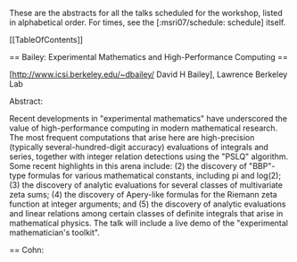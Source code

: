 These are the abstracts for all the talks scheduled for the workshop, listed in alphabetical order.  For times, see the [:msri07/schedule: schedule] itself.

[[TableOfContents]]

== Bailey: Experimental Mathematics and High-Performance Computing ==
 
[http://www.icsi.berkeley.edu/~dbailey/ David H Bailey], Lawrence Berkeley Lab
 
Abstract:
 
Recent developments in "experimental mathematics" have underscored the value
of high-performance computing in modern mathematical research.  The most
frequent computations that arise here are high-precision (typically
several-hundred-digit accuracy) evaluations of integrals and series,
together with integer relation detections using the "PSLQ" algorithm.  Some
recent highlights in this arena include: (2) the discovery of "BBP"-type
formulas for various mathematical constants, including pi and log(2); (3)
the discovery of analytic evaluations for several classes of multivariate
zeta sums; (4) the discovery of Apery-like formulas for the Riemann zeta
function at integer arguments; and (5) the discovery of analytic evaluations
and linear relations among certain classes of definite integrals that arise
in mathematical physics.  The talk will include a live demo of the
"experimental mathematician's toolkit".

== Cohn: <TITLE> ==
[http://research.microsoft.com/~cohn/ Henry Cohn (Microsoft Research)]

== Cooperman: <TITLE> ==
[http://www.ccs.neu.edu/home/gene/ Gene Cooperman (Northeastern University)]

== Edelman: <TITLE> ==
[http://www-math.mit.edu/~edelman/ Alan Edelman (MIT)]


== Granger: Interactive Parallel Computing using Python and IPython ==

[http://txcorp.com Brian Granger - Tech X Corp.]

Interactive computing environments, such as Matlab, IDL and
Mathematica are popular among researchers because their
interactive nature is well matched to the exploratory nature of
research.  However, these systems have one critical weakness:
they are not designed to take advantage of parallel computing
hardware such as multi-core CPUs, clusters and supercomputers.
Thus, researchers usually turn to non-interactive compiled
languages, such as C/C++/Fortran when parallelism is needed.

In this talk I will describe recent work on the IPython project
to implement a software architecture that allows parallel
applications to be developed, debugged, tested, executed and
monitored in a fully interactive manner using the Python
programming language.  This system is fully functional and allows
many types of parallelism to be expressed, including message
passing (using MPI), task farming, shared memory, and custom user
defined approaches.  I will describe the architecture, provide an
overview of its basic usage and then provide more sophisticated
examples of how it can be used in the development of new parallel
algorithms.  Because IPython is one of the components of the SAGE
system, I will also discuss how IPython's parallel computing
capabilities can be used in that context.


== Harrison: Science at the petascale --- tools in the tool box. ==

[http://www.csm.ornl.gov/ccsg/html/staff/harrison.html Robert Harrison ] (Oak Ridge National Lab)

Petascale computing will require coordinating the actions of 100,000+
processors, and directing the flow of data between up to six levels
of memory hierarchy and along channels that differ by over a factor of
100 in bandwidth. Amdahl's law requires that petascale applications
have less than 0.001% sequential or replicated work in order to
be at least 50% efficient. These are profound challenges for all but
the most regular or embarrassingly parallel applications, yet we also
demand that not just bigger and better, but fundamentally new science.
In this presentation I will discuss how we are attempting to confront
simultaneously the complexities of petascale computation while
increasing our scientific productivity. I hope that I can convince you
that our development of MADNESS (multiresolution adaptive numerical
scientific simulation) is not as crazy as it sounds.

This work is funded by the U.S. Department of Energy, the division of
Basic Energy Science, Office of Science, and was performed in part
using resources of the National Center for Computational Sciences, both
under contract DE-AC05-00OR22725 with Oak Ridge National Laboratory.


== Hart: <TITLE> ==
[http://www.maths.warwick.ac.uk/~masfaw/ Bill Hart (Warwick)]

== Hida: <TITLE> ==
[http://www.cs.berkeley.edu/~yozo/ Yozo Hida (UC Berkeley)]

== Martin: <TITLE> ==
[http://www.math.jmu.edu/~martin/ Jason Martin (James Madison University)]

== Maza-Xie: <TITLE> ==
[http://www.csd.uwo.ca/~moreno/ Moreno Maza and Xie (Western Ontario)]

== Noel: <TITLE> ==
[http://www.math.umb.edu/~anoel/ Alfred Noel (UMass Boston / MIT)]

== Qiang: <TITLE> ==
[http://www.yiqiang.net/ Yi Qiang (UW)]

== Roch: <TITLE> ==
[http://www-id.imag.fr/Laboratoire/Membres/Roch_Jean-Louis/perso.html Jean-Louis Roch (France)]

== Verschelde: <TITLE> ==
[http://www.math.uic.edu/~jan/ Jan Verschelde (UIC)]

== Yelick: <TITLE> ==
[http://www.cs.berkeley.edu/~yelick/ Kathy Yelick (UC Berkeley)]
